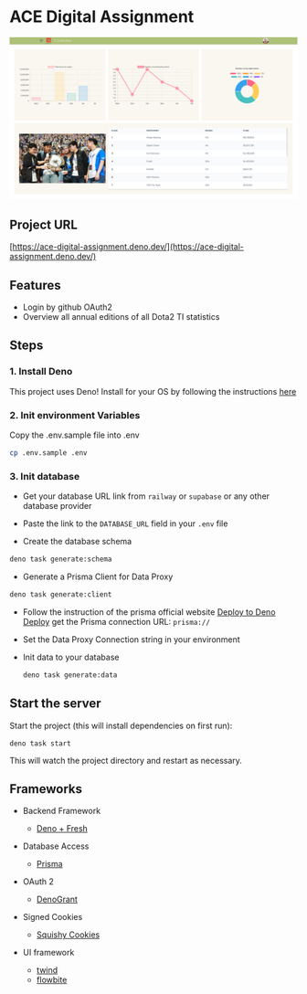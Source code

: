 # ACE Digital Assignment

![sample image](./screenshot-sample.png)

## Project URL

[https://ace-digital-assignment.deno.dev/](https://ace-digital-assignment.deno.dev/)

## Features

- Login by github OAuth2
- Overview all annual editions of all Dota2 TI statistics

## Steps

### 1. Install Deno

This project uses Deno! Install for your OS by following the instructions
[here](https://deno.land/#installation)

### 2. Init environment Variables

Copy the .env.sample file into .env

```sh
cp .env.sample .env
```

### 3. Init database

- Get your database URL link from `railway` or `supabase` or any other database
  provider

- Paste the link to the `DATABASE_URL` field in your `.env` file

- Create the database schema

```sh
deno task generate:schema
```

- Generate a Prisma Client for Data Proxy

```sh
deno task generate:client
```

- Follow the instruction of the prisma official website
  [Deploy to Deno Deploy](https://www.prisma.io/docs/guides/deployment/deployment-guides/deploying-to-deno-deploy)
  get the Prisma connection URL: `prisma://`

- Set the Data Proxy Connection string in your environment

- Init data to your database

  ```sh
  deno task generate:data
  ```

## Start the server

Start the project (this will install dependencies on first run):

```
deno task start
```

This will watch the project directory and restart as necessary.

## Frameworks

- Backend Framework
  - [Deno + Fresh](https://fresh.deno.dev/)

- Database Access
  - [Prisma](https://www.prisma.io/)

- OAuth 2
  - [DenoGrant](https://github.com/w3cj/deno_grant)

- Signed Cookies
  - [Squishy Cookies](https://github.com/omar2205/squishy_cookies)

- UI framework
  - [twind](https://twind.dev/)
  - [flowbite](https://flowbite.com/)
